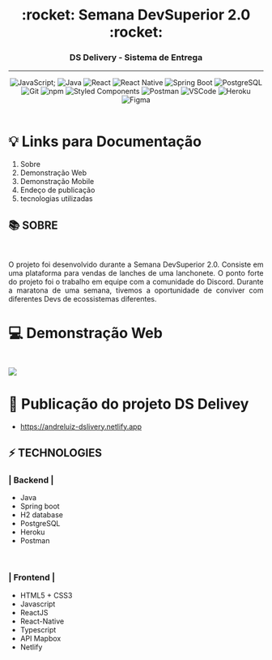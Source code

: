 

<div align = "center">
<h1>:rocket: Semana DevSuperior 2.0 :rocket:</h1>
<h3>DS Delivery - Sistema de Entrega  </h3>
  <hr>
  
![JavaScript](https://img.shields.io/badge/-JavaScript%20ES6-F7B93E?style=flat-square&logo=javascript&logoColor=black);
![Java](https://img.shields.io/badge/-Java-DE252C?style=flat-square&logo=java&logoColor=white)
![React](https://img.shields.io/badge/-React%20JS-262B32?style=flat-square&logo=react&logoColor=00D0F6)
![React Native](https://img.shields.io/badge/-React%20Native-262B32?style=flat-square&logo=react&logoColor=00D0F6)
![Spring Boot](https://img.shields.io/badge/-Spring-199F3A?style=flat-square&logo=Spring&logoColor=white)
![PostgreSQL](https://img.shields.io/badge/-PostgreSQL-31648C?style=flat-square&logo=postgresql&logoColor=white)
![Git](https://img.shields.io/badge/-Git-F05032?style=flat-square&logo=git&logoColor=white)
![npm](https://img.shields.io/badge/-NPM-CB3837?style=flat-square&logo=npm&logoColor=white)
![Styled Components](https://img.shields.io/badge/-Styled_Components-db7092?style=flat-square&logo=styled-components&logoColor=white)
![Postman](https://img.shields.io/badge/-Postman-FD602F?style=flat-square&logo=postman&logoColor=white)
![VSCode](https://img.shields.io/badge/-VSCode-0085D1?style=flat-square&logo=visual-studio-code&logoColor=white)
![Heroku](https://img.shields.io/badge/-Heroku-430098?style=flat-square&logo=heroku&logoColor=white)
![Figma](https://img.shields.io/badge/-Figma-EA4C1D?style=flat-square&logo=figma&logoColor=white)
<br>
<br>


  
</div>

# :bulb: Links para Documentação

1. Sobre 
2. Demonstração Web
3. Demonstração Mobile
4. Endeço de publicação
5. tecnologias utilizadas
  


## :books: SOBRE
<br>

<p align="justify">O projeto foi desenvolvido durante a Semana DevSuperior 2.0. Consiste em uma plataforma para vendas de lanches de uma lanchonete. O ponto forte do projeto foi o trabalho em equipe com a comunidade do Discord. Durante a maratona de uma semana, tivemos a oportunidade de conviver com diferentes Devs de ecossistemas diferentes.</p>



# :computer: Demonstração Web

<h1>
<img src="media/video.gif">
</h1>

# :loudspeaker: Publicação do projeto DS Delivey

- https://andreluiz-dslivery.netlify.app


## :zap: TECHNOLOGIES


### | Backend | 

* Java 
* Spring boot 
* H2 database  
* PostgreSQL 
* Heroku 
* Postman

<br>

### | Frontend | 
* HTML5 + CSS3 
* Javascript 
* ReactJS 
* React-Native 
* Typescript 
* API Mapbox 
* Netlify
